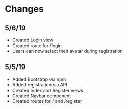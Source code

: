 # Changes

## 5/6/19
* Created Login view
* Created route for /login
* Users can now select their avatar during registration

## 5/5/19
* Added Bootstrap via npm
* Added registration via API
* Created Index and Register views
* Created Navbar component
* Created routes for / and /register